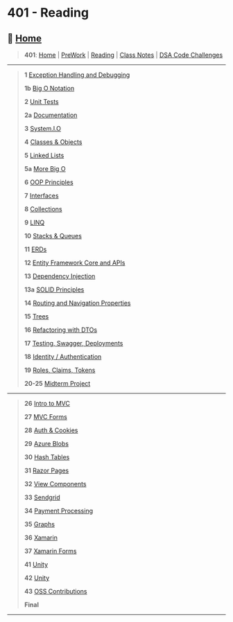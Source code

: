 # 401 - Reading

## 🏡 [**Home**](https://mistidinzy.github.io/ReadingNotes/)

> **401**: [Home](https://bit.ly/3EcMrF6)
|
[PreWork](https://bit.ly/3jzkAa1)
|
[Reading](https://bit.ly/3b8DLDc)
|
[Class Notes](https://bit.ly/3Eglbpb)
|
[DSA Code Challenges](https://bit.ly/3GjNoNG)
>

---

> **1** [Exception Handling and Debugging](read/01-ExcpDebugg.md)
>
> **1b** [Big O Notation](read/01b-BigO.md)
>
> **2** [Unit Tests](read/02-UnitTests.md)
>
> **2a** [Documentation](read/02a-Documentation.md)
>
> **3** [System.I.O](read/03-SystemIO.md)
>
> **4** [Classes & Objects](read/04-ClassesObjects.md)
>
> **5** [Linked Lists](read/05-LinkedLists.md)
>
> **5a** [More Big O](read/05a-BigOCont.md)
>
> **6** [OOP Principles](read/06-OOP.md)
>
> **7** [Interfaces](read/07-Interfaces.md)
>
> **8** [Collections](read/08-Collections.md)
>
> **9** [LINQ](read/09-LINQ.md)
>
> **10** [Stacks & Queues](read/10-StacksQs.md)
>
> **11** [ERDs](read/11-ERDs.md)
>
> **12** [Entity Framework Core and APIs](read/12-EntFrmAPIs.md)
>
> **13** [Dependency Injection](read/13-DependencyInjection.md)
>
> **13a** [SOLID Principles](read/13a-SOLID.md)
>
> **14** [Routing and Navigation Properties](read/14-RouteNavProps.md)
>
> **15** [Trees](read/15-Trees.md)
>
> **16** [Refactoring with DTOs](read/16-RefactorDTOs.md)
>
> **17** [Testing, Swagger, Deployments](read/17-TestSwagDeploys.md)
>
> **18** [Identity / Authentication](read/18-IdentityAuth.md)
>
> **19** [Roles, Claims, Tokens](read/19-RolesClaimsTokens.md)
>
> **20-25** [Midterm Project](https://github.com/401-Midterm-Project)

---

> **26** [Intro to MVC](read2/26-IntroToMVC.md)
>
> **27** [MVC Forms](read2/27-MVCForms.md)
>
> **28** [Auth & Cookies](read2/28-AuthCookies.md)
>
> **29** [Azure Blobs](read2/29-AzureBlobs.md)
>
> **30** [Hash Tables](read2/30-HashTables.md)
>
> **31** [Razor Pages](read2/)
>
> **32** [View Components](read2/)
>
> **33** [Sendgrid](read2/)
>
> **34** [Payment Processing](read2/)
>
> **35** [Graphs](read2/)
>
> **36** [Xamarin](read2/)
>
> **37** [Xamarin Forms](read2/)
>
> **41** [Unity](read2/)
>
> **42** [Unity](read2/)
>
> **43** [OSS Contributions](read2/)
>
> **Final**

---
